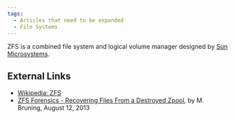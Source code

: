 ```yaml
---
tags:
  - Articles that need to be expanded
  - File Systems
---
```

ZFS is a combined file system and logical volume manager designed by
[Sun Microsystems](sun_microsystems_inc.md).

## External Links

* [Wikipedia: ZFS](https://en.wikipedia.org/wiki/ZFS)
* [ZFS Forensics - Recovering Files From a Destroyed Zpool](https://www.tritondatacenter.com/blog/zfs-forensics-recovering-files-from-a-destroyed-zpool),
  by M. Bruning, August 12, 2013
